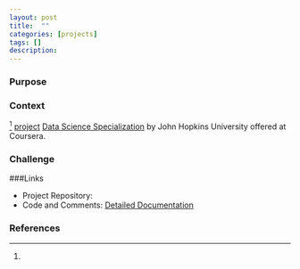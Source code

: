```yaml
---
layout: post
title:  ""
categories: [projects]
tags: []
description:
---
```

### Purpose

### Context
[^1] [project]() 
[Data Science Specialization](https://www.coursera.org/specializations/jhu-data-science) by John Hopkins University offered at Coursera.

[^1]: 

### Challenge

###Links

 * Project Repository: [](https://github.com/pbahr/)  
 * Code and Comments: [Detailed Documentation](http://htmlpreview.github.io/?http://github.com/pbahr/.html)

### References